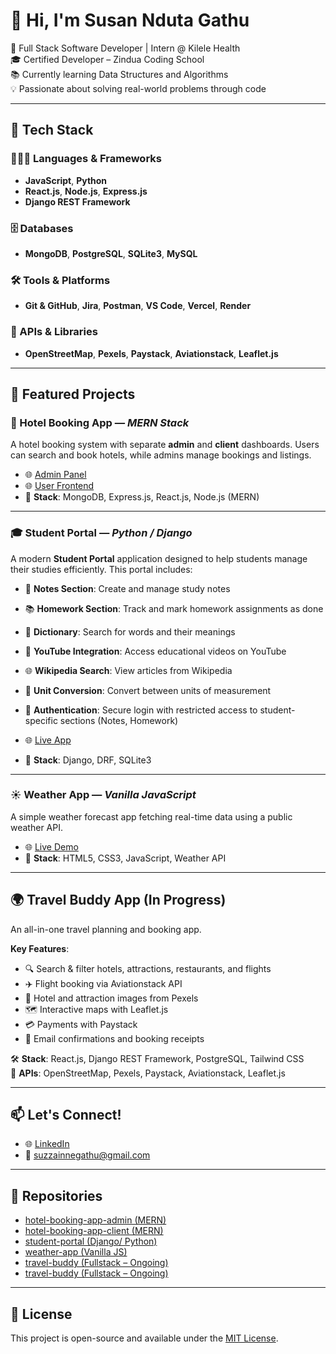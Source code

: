 # 👋 Hi, I'm Susan Nduta Gathu

🚀 Full Stack Software Developer | Intern @ Kilele Health  
🎓 Certified Developer – Zindua Coding School  
📚 Currently learning Data Structures and Algorithms  
💡 Passionate about solving real-world problems through code

---

## 🔧 Tech Stack

### 👩🏽‍💻 Languages & Frameworks
- **JavaScript**, **Python**
- **React.js**, **Node.js**, **Express.js**
- **Django REST Framework**

### 🗄️ Databases
- **MongoDB**, **PostgreSQL**, **SQLite3**, **MySQL**

### 🛠️ Tools & Platforms
- **Git & GitHub**, **Jira**, **Postman**, **VS Code**, **Vercel**, **Render**

### 🔌 APIs & Libraries
- **OpenStreetMap**, **Pexels**, **Paystack**, **Aviationstack**, **Leaflet.js**

---

## 🌟 Featured Projects

### 🏨 Hotel Booking App — *MERN Stack*
A hotel booking system with separate **admin** and **client** dashboards. Users can search and book hotels, while admins manage bookings and listings.

- 🌐 [Admin Panel](https://bookings-admin-one.vercel.app/)
- 🌐 [User Frontend](https://bookings-client-three.vercel.app/)
- 🧰 **Stack**: MongoDB, Express.js, React.js, Node.js (MERN)

---

### 🎓 Student Portal — *Python / Django*
A modern **Student Portal** application designed to help students manage their studies efficiently. This portal includes:
- 📝 **Notes Section**: Create and manage study notes
- 📚 **Homework Section**: Track and mark homework assignments as done
- 📖 **Dictionary**: Search for words and their meanings
- 🎥 **YouTube Integration**: Access educational videos on YouTube
- 🌐 **Wikipedia Search**: View articles from Wikipedia
- 🔄 **Unit Conversion**: Convert between units of measurement
- 🔐 **Authentication**: Secure login with restricted access to student-specific sections (Notes, Homework)

- 🌐 [Live App](https://student-portal-a9sw.onrender.com/)
- 🧰 **Stack**: Django, DRF, SQLite3

---

### ☀️ Weather App — *Vanilla JavaScript*
A simple weather forecast app fetching real-time data using a public weather API.

- 🌐 [Live Demo](https://weather-app-nine-sepia-11.vercel.app/)
- 🧰 **Stack**: HTML5, CSS3, JavaScript, Weather API

---

## 🌍 Travel Buddy App (In Progress)
An all-in-one travel planning and booking app.

**Key Features**:
- 🔍 Search & filter hotels, attractions, restaurants, and flights
- ✈️ Flight booking via Aviationstack API
- 📸 Hotel and attraction images from Pexels
- 🗺️ Interactive maps with Leaflet.js
- 💳 Payments with Paystack
- 📩 Email confirmations and booking receipts

🛠️ **Stack**: React.js, Django REST Framework, PostgreSQL, Tailwind CSS  
🔌 **APIs**: OpenStreetMap, Pexels, Paystack, Aviationstack, Leaflet.js

---

## 📫 Let's Connect!

- 🌐 [LinkedIn](https://www.linkedin.com/in/YOUR-LINKEDIN/)
- 📧 suzzainnegathu@gmail.com

---

## 📁 Repositories

- [hotel-booking-app-admin (MERN)](https://github.com/suegathu/bookings-admin)
- [hotel-booking-app-client (MERN)](https://github.com/suegathu/bookings-client)
- [student-portal (Django/ Python)](https://github.com/suegathu/student_portal)
- [weather-app (Vanilla JS)](https://github.com/suegathu/Weather-App)
- [travel-buddy (Fullstack – Ongoing)](https://github.com/suegathu/travel-buddy-frontend)
- [travel-buddy (Fullstack – Ongoing)](https://github.com/suegathu/travel-buddy-backend)

---

## 📃 License

This project is open-source and available under the [MIT License](LICENSE).
